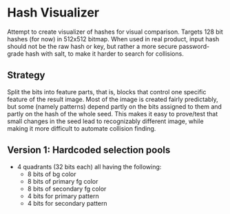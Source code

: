 # Hash Visualizer

Attempt to create visualizer of hashes for visual comparison.
Targets 128 bit hashes (for now) in 512x512 bitmap.
When used in real product, input hash should not be the raw hash or key,
but rather a more secure password-grade hash with salt,
to make it harder to search for collisions.

## Strategy
Split the bits into feature parts, that is, blocks that control one
specific feature of the result image. Most of the image is created
fairly predictably, but some (namely patterns) depend partly on the
bits assigned to them and partly on the hash of the whole seed.
This makes it easy to prove/test that small changes in the seed lead to
recognizably different image, while making it more difficult to automate
collision finding.

## Version 1: Hardcoded selection pools
- 4 quadrants (32 bits each) all having the following:
    - 8 bits of bg color
    - 8 bits of primary fg color
    - 8 bits of secondary fg color
    - 4 bits for primary pattern
    - 4 bits for secondary pattern
    